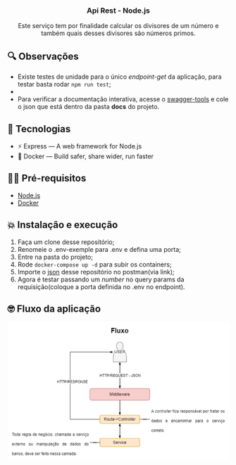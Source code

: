 <h3 align="center">
  Api Rest - Node.js
</h3>

<p align="center">Este serviço tem por finalidade calcular os divisores de um número e também quais desses divisores são números primos. 

</p>

## 🔍 Observações
- Existe testes de unidade para o único *endpoint-get* da aplicação, para testar basta rodar `npm run test`;  
- 
- Para verificar a documentação interativa, acesse o [swagger-tools](https://editor.swagger.io/?_ga=2.212359571.625017621.1638732803-424108789.1638572553#) e cole o json que está dentro da pasta **docs** do projeto.

## 👾 Tecnologias
- ⚡ Express — A web framework for Node.js
- 🐳 Docker — Build safer, share wider, run faster

## ✋🏻 Pré-requisitos

- [Node.js](https://nodejs.org/en/download/)
- [Docker](https://docs.docker.com/desktop/windows/install/)
## 💥 Instalação e execução

1. Faça um clone desse repositório;
2. Renomeie o .env-exemple para .env e defina uma porta;
3. Entre na pasta do projeto;
4. Rode `docker-compose up -d` para subir os containers;
5. Importe o [json](https://www.postman.com/collections/26a1eb8eeaf0cfa4dcca) desse repositório no postman(via link);
6. Agora é testar passando um *number* no query params da requisição(coloque a porta definida no .env no endpoint).

## 🤓 Fluxo da aplicação

![Screenshot](/docs/fluxo.png)
